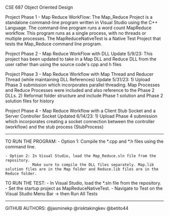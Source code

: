 CSE 687 Object Oriented Design


Project Phase 1 - Map Reduce WorkFlow:
	The Map_Reduce Project is a standalone command-line program written in Visual Studio using the C++ Language.
The command-line program runs a word count MapReduce workflow. This program runs as a single process, with no threads or multiple processes.
	The MapReduceNativeTest is a Native Test Project that tests the Map_Reduce command line program.



Project Phase 2 - Map Reduce WorkFlow with DLL
	Update 5/9/23: This project has been updated to take in a Map DLL and Reduce DLL from the user rather than using the source code's cpp and h files
	
	
Project Phase 3 - Map Reduce Workflow with Map Thread and Reducer Thread (while maintaining DLL References)
	Update 5/31/23: 1) Upload Phase 3 submission which incorporates parallel threading. Map Processes and Reduce Processes were included and also reference to the Phase 2 DLLs.
					2) Reformat folder structure and include Phase 1 solution and Phase 2 solution files for history
					
Project Phase 4 - Map Reduce Workflow with a Client Stub Socket and a Server Controller Socket
	Updated 6/14/23: 1) Upload Phase 4 submission which incorporates creating a socket connection between the controller (workflow) and the stub process (StubProcess)
	
-------------------------------------------------------------------------------
TO RUN THE PROGRAM:
	- Option 1: Compile the *.cpp and *.h files using the command line.  


	- Option 2: In Visual Studio, load the Map_Reduce.sln file from the repository. 
				Make sure to compile the DLL files separately. Map.lib solution files are in the Map folder and Reduce.lib files are in the Reduce folder.


TO RUN THE TEST:
	- In Visual Studio, load the *.sln file from the repository. 
	- Set the startup project as MapReduceNativeTest.
	- Navigate to Test on the Visual Studio Menu Bar -> then Run All Tests


-------------------------------------------------------------------------------
GITHUB AUTHORS:
@jasminekp
@risktakingkev
@betito44